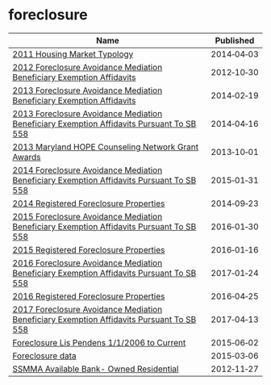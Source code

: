 # foreclosure

Name | Published
---- | ---------
[2011 Housing Market Typology](../datasets/782b-zpd7.md) | 2014&#x2011;04&#x2011;03
[2012 Foreclosure Avoidance Mediation Beneficiary Exemption Affidavits](../datasets/k2r3-pczu.md) | 2012&#x2011;10&#x2011;30
[2013 Foreclosure Avoidance Mediation Beneficiary Exemption Affidavits](../datasets/v9r8-z5zh.md) | 2014&#x2011;02&#x2011;19
[2013 Foreclosure Avoidance Mediation Beneficiary Exemption Affidavits Pursuant To SB 558](../datasets/buaq-t3q5.md) | 2014&#x2011;04&#x2011;16
[2013 Maryland HOPE Counseling Network Grant Awards](../datasets/xmse-9b3g.md) | 2013&#x2011;10&#x2011;01
[2014 Foreclosure Avoidance Mediation Beneficiary Exemption Affidavits Pursuant To SB 558](../datasets/tzsg-pkib.md) | 2015&#x2011;01&#x2011;31
[2014 Registered Foreclosure Properties](../datasets/fdwe-pgcu.md) | 2014&#x2011;09&#x2011;23
[2015 Foreclosure Avoidance Mediation Beneficiary Exemption Affidavits Pursuant To SB 558](../datasets/rjb8-qkpa.md) | 2016&#x2011;01&#x2011;30
[2015 Registered Foreclosure Properties](../datasets/f37w-ye7d.md) | 2016&#x2011;01&#x2011;16
[2016 Foreclosure Avoidance Mediation Beneficiary Exemption Affidavits Pursuant To SB 558](../datasets/ach8-dmse.md) | 2017&#x2011;01&#x2011;24
[2016 Registered Foreclosure Properties](../datasets/4sbs-dcfn.md) | 2016&#x2011;04&#x2011;25
[2017 Foreclosure Avoidance Mediation Beneficiary Exemption Affidavits Pursuant To SB 558](../datasets/mjgc-qsfr.md) | 2017&#x2011;04&#x2011;13
[Foreclosure Lis Pendens 1/1/2006 to Current](../datasets/fz26-vcxr.md) | 2015&#x2011;06&#x2011;02
[Foreclosure data](../datasets/fsze-bwc2.md) | 2015&#x2011;03&#x2011;06
[SSMMA Available Bank- Owned Residential](../datasets/2rzk-jtei.md) | 2012&#x2011;11&#x2011;27

